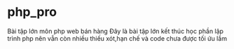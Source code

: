 # php_pro
Bài tập lớn môn php web bán hàng
Đây là bài tập lớn kết thúc học phần lập trình php nên vẫn còn nhiều thiếu xót,hạn chế và code chưa được tối ứu lắm
